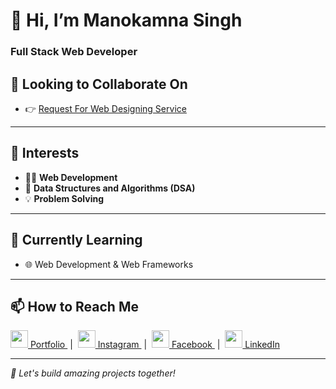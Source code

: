 # 👋 Hi, I’m **Manokamna Singh**
### **Full Stack Web Developer**
## 💞️ **Looking to Collaborate On**
- 👉 [Request For Web Designing Service](https://tinyurl.com/33ar4mzz)
---
## 👀 **Interests**
- 🧑‍💻 **Web Development**  
- 🧠 **Data Structures and Algorithms (DSA)**  
- 💡 **Problem Solving**  
---
## 🌱 **Currently Learning**
- 🌐 Web Development & Web Frameworks
---
## 📫 How to Reach Me

<p align="left">
  <a href="https://manokamnasingh1.github.io/Portfolio1/" target="_blank">
    <img src="https://img.icons8.com/fluency/48/domain.png" width="28"/> Portfolio
  </a> &nbsp;|&nbsp;
  <a href="https://www.instagram.com/manokamnasingh.official" target="_blank">
    <img src="https://img.icons8.com/fluency/48/instagram-new.png" width="28"/> Instagram
  </a> &nbsp;|&nbsp;
  <a href="https://www.facebook.com/manokamna.singh.7771/" target="_blank">
    <img src="https://img.icons8.com/color/48/facebook-new.png" width="28"/> Facebook
  </a> &nbsp;|&nbsp;
  <a href="https://www.linkedin.com/in/manokamna-singh-b25017213/" target="_blank">
    <img src="https://img.icons8.com/color/48/linkedin.png" width="28"/> LinkedIn
  </a>
</p>

---

_💬 Let's build amazing projects together!_

